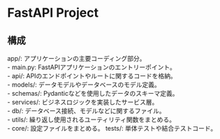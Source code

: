 # FastAPI Project
## 構成
app/: アプリケーションの主要コーディング部分。  
    - main.py: FastAPIアプリケーションのエントリーポイント。  
    - api/: APIのエンドポイントやルートに関するコードを格納。  
    - models/: データモデルやデータベースのモデル定義。  
    - schemas/: Pydanticなどを使用したデータのスキーマ定義。  
    - services/: ビジネスロジックを実装したサービス層。  
    - db/: データベース接続、モデルなどに関するファイル。  
    - utils/: 繰り返し使用されるユーティリティ関数をまとめる。  
    - core/: 設定ファイルをまとめる。
tests/: 単体テストや結合テストコード。  

